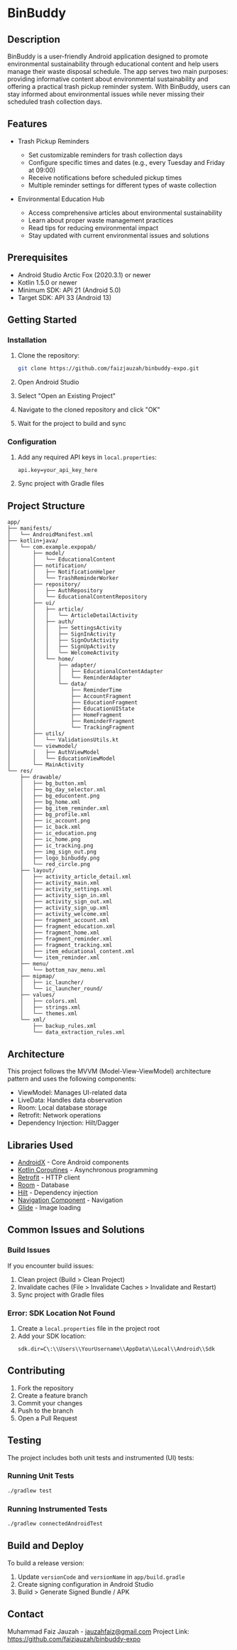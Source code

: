 # BinBuddy

## Description
BinBuddy is a user-friendly Android application designed to promote environmental sustainability through educational content and help users manage their waste disposal schedule. The app serves two main purposes: providing informative content about environmental sustainability and offering a practical trash pickup reminder system. With BinBuddy, users can stay informed about environmental issues while never missing their scheduled trash collection days.

## Features
- Trash Pickup Reminders
  - Set customizable reminders for trash collection days
  - Configure specific times and dates (e.g., every Tuesday and Friday at 09:00)
  - Receive notifications before scheduled pickup times
  - Multiple reminder settings for different types of waste collection

- Environmental Education Hub
  - Access comprehensive articles about environmental sustainability
  - Learn about proper waste management practices
  - Read tips for reducing environmental impact
  - Stay updated with current environmental issues and solutions

## Prerequisites
- Android Studio Arctic Fox (2020.3.1) or newer
- Kotlin 1.5.0 or newer
- Minimum SDK: API 21 (Android 5.0)
- Target SDK: API 33 (Android 13)

## Getting Started

### Installation
1. Clone the repository:
   ```bash
   git clone https://github.com/faizjauzah/binbuddy-expo.git
   ```

2. Open Android Studio
3. Select "Open an Existing Project"
4. Navigate to the cloned repository and click "OK"
5. Wait for the project to build and sync

### Configuration
1. Add any required API keys in `local.properties`:
   ```properties
   api.key=your_api_key_here
   ```

2. Sync project with Gradle files

## Project Structure
```
app/
├── manifests/
│   └── AndroidManifest.xml
├── kotlin+java/
│   └── com.example.expopab/
│       ├── model/
│       │   └── EducationalContent
│       ├── notification/
│       │   ├── NotificationHelper
│       │   └── TrashReminderWorker
│       ├── repository/
│       │   ├── AuthRepository
│       │   └── EducationalContentRepository
│       ├── ui/
│       │   ├── article/
│       │   │   └── ArticleDetailActivity
│       │   ├── auth/
│       │   │   ├── SettingsActivity
│       │   │   ├── SignInActivity
│       │   │   ├── SignOutActivity
│       │   │   ├── SignUpActivity
│       │   │   └── WelcomeActivity
│       │   └── home/
│       │       ├── adapter/
│       │       │   ├── EducationalContentAdapter
│       │       │   └── ReminderAdapter
│       │       └── data/
│       │           ├── ReminderTime
│       │           ├── AccountFragment
│       │           ├── EducationFragment
│       │           ├── EducationUIState
│       │           ├── HomeFragment
│       │           ├── ReminderFragment
│       │           └── TrackingFragment
│       ├── utils/
│       │   └── ValidationsUtils.kt
│       └── viewmodel/
│       │   ├── AuthViewModel
│       │   └── EducationViewModel
│       └── MainActivity
└── res/
    ├── drawable/
    │   ├── bg_button.xml
    │   ├── bg_day_selector.xml
    │   ├── bg_educontent.png
    │   ├── bg_home.xml
    │   ├── bg_item_reminder.xml
    │   ├── bg_profile.xml
    │   ├── ic_account.png
    │   ├── ic_back.xml
    │   ├── ic_education.png
    │   ├── ic_home.png
    │   ├── ic_tracking.png
    │   ├── img_sign_out.png
    │   ├── logo_binbuddy.png
    │   └── red_circle.png
    ├── layout/
    │   ├── activity_article_detail.xml
    │   ├── activity_main.xml
    │   ├── activity_settings.xml
    │   ├── activity_sign_in.xml
    │   ├── activity_sign_out.xml
    │   ├── activity_sign_up.xml
    │   ├── activity_welcome.xml
    │   ├── fragment_account.xml
    │   ├── fragment_education.xml
    │   ├── fragment_home.xml
    │   ├── fragment_reminder.xml
    │   ├── fragment_tracking.xml
    │   ├── item_educational_content.xml
    │   └── item_reminder.xml
    ├── menu/
    │   └── bottom_nav_menu.xml
    ├── mipmap/
    │   ├── ic_launcher/
    │   └── ic_launcher_round/
    ├── values/
    │   ├── colors.xml
    │   ├── strings.xml
    │   └── themes.xml
    └── xml/
        ├── backup_rules.xml
        └── data_extraction_rules.xml
```

## Architecture
This project follows the MVVM (Model-View-ViewModel) architecture pattern and uses the following components:
- ViewModel: Manages UI-related data
- LiveData: Handles data observation
- Room: Local database storage
- Retrofit: Network operations
- Dependency Injection: Hilt/Dagger

## Libraries Used
- [AndroidX](https://developer.android.com/jetpack/androidx) - Core Android components
- [Kotlin Coroutines](https://kotlinlang.org/docs/coroutines-overview.html) - Asynchronous programming
- [Retrofit](https://square.github.io/retrofit/) - HTTP client
- [Room](https://developer.android.com/training/data-storage/room) - Database
- [Hilt](https://developer.android.com/training/dependency-injection/hilt-android) - Dependency injection
- [Navigation Component](https://developer.android.com/guide/navigation) - Navigation
- [Glide](https://github.com/bumptech/glide) - Image loading

## Common Issues and Solutions

### Build Issues
If you encounter build issues:
1. Clean project (Build > Clean Project)
2. Invalidate caches (File > Invalidate Caches > Invalidate and Restart)
3. Sync project with Gradle files

### Error: SDK Location Not Found
1. Create a `local.properties` file in the project root
2. Add your SDK location:
   ```properties
   sdk.dir=C\:\\Users\\YourUsername\\AppData\\Local\\Android\\Sdk
   ```

## Contributing
1. Fork the repository
2. Create a feature branch
3. Commit your changes
4. Push to the branch
5. Open a Pull Request

## Testing
The project includes both unit tests and instrumented (UI) tests:

### Running Unit Tests
```bash
./gradlew test
```

### Running Instrumented Tests
```bash
./gradlew connectedAndroidTest
```

## Build and Deploy
To build a release version:
1. Update `versionCode` and `versionName` in `app/build.gradle`
2. Create signing configuration in Android Studio
3. Build > Generate Signed Bundle / APK

## Contact
Muhammad Faiz Jauzah - jauzahfaiz@gmail.com
Project Link: https://github.com/faizjauzah/binbuddy-expo
